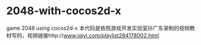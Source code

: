 # 2048-with-cocos2d-x
game 2048 using cocos2d-x
本代码是依照游戏开发实验室孙广东录制的视频教材写的，视频链接http://www.iqiyi.com/playlist284178002.html

